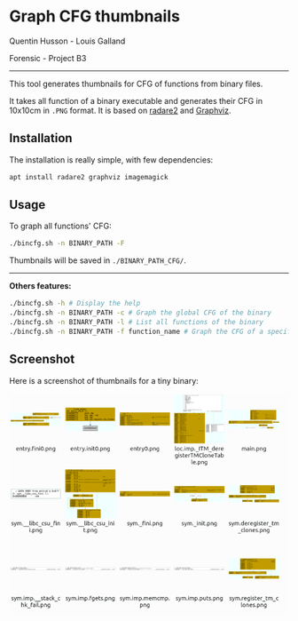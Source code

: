 # Graph CFG thumbnails

Quentin Husson - Louis Galland

Forensic - Project B3

-------------------------------------------------

This tool generates thumbnails for CFG of functions from binary files.

It takes all function of a binary executable and generates their CFG in 10x10cm in `.PNG` format. It is based on [radare2](https://github.com/radareorg/radare2) and [Graphviz](https://gitlab.com/graphviz/graphviz/).

## Installation

The installation is really simple, with few dependencies:

```bash
apt install radare2 graphviz imagemagick
```

## Usage

To graph all functions' CFG:
```bash
./bincfg.sh -n BINARY_PATH -F
```

Thumbnails will be saved in `./BINARY_PATH_CFG/`.

--------------------------------------------

**Others features:**
```bash
./bincfg.sh -h # Display the help
./bincfg.sh -n BINARY_PATH -c # Graph the global CFG of the binary
./bincfg.sh -n BINARY_PATH -l # List all functions of the binary
./bincfg.sh -n BINARY_PATH -f function_name # Graph the CFG of a specific function
```

## Screenshot

Here is a screenshot of thumbnails for a tiny binary:

![Screenshot of the output thumbnails](screenshot.png)
